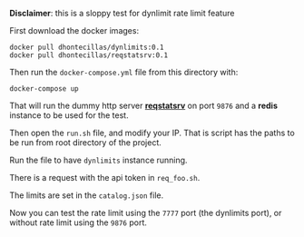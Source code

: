**Disclaimer**: this is a sloppy test for dynlimit rate limit feature


First download the docker images:

```
docker pull dhontecillas/dynlimits:0.1
docker pull dhontecillas/reqstatsrv:0.1
```

Then run the `docker-compose.yml` file from this directory with:

```
docker-compose up
```

That will run the dummy http server
[**reqstatsrv**](https://github.com/dhontecillas/reqstatsrv)
on port `9876` and a **redis** instance to be used for the test.

Then open the `run.sh` file, and modify your IP. That is script has
the paths to be run from root directory of the project.

Run the file to have `dynlimits` instance running.

There is a request with the api token in `req_foo.sh`. 

The limits are set in the `catalog.json` file.

Now you can test the rate limit using the `7777` port (the dynlimits
port), or without rate limit using the `9876` port.
